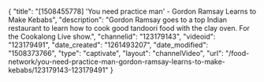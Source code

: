{
    "title": "[1508455778] 'You need practice man' - Gordon Ramsay Learns to Make Kebabs",
    "description": "Gordon Ramsay goes to a top Indian restaurant to learn how to cook good tandoori food with the clay oven. For the Cookalong Live show.",
    "channelid": "123179143",
    "videoid": "123179491",
    "date_created": "1261493207",
    "date_modified": "1508373766",
    "type": "captivate",
    "layout": "channelVideo",
    "url": "\/food-network\/you-need-practice-man-gordon-ramsay-learns-to-make-kebabs\/123179143-123179491"
}